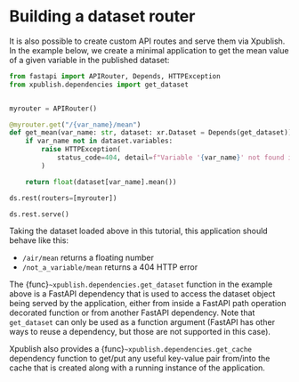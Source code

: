 # Building a dataset router

It is also possible to create custom API routes and serve them via Xpublish. In
the example below, we create a minimal application to get the mean value of a
given variable in the published dataset:

```python
from fastapi import APIRouter, Depends, HTTPException
from xpublish.dependencies import get_dataset


myrouter = APIRouter()

@myrouter.get("/{var_name}/mean")
def get_mean(var_name: str, dataset: xr.Dataset = Depends(get_dataset)):
    if var_name not in dataset.variables:
        raise HTTPException(
            status_code=404, detail=f"Variable '{var_name}' not found in dataset"
        )

    return float(dataset[var_name].mean())

ds.rest(routers=[myrouter])

ds.rest.serve()
```

Taking the dataset loaded above in this tutorial, this application should behave
like this:

- `/air/mean` returns a floating number
- `/not_a_variable/mean` returns a 404 HTTP error

The {func}`~xpublish.dependencies.get_dataset` function in the example above is
a FastAPI dependency that is used to access the dataset object being served by
the application, either from inside a FastAPI path operation decorated function
or from another FastAPI dependency. Note that `get_dataset` can only be used
as a function argument (FastAPI has other ways to reuse a dependency, but those
are not supported in this case).

Xpublish also provides a {func}`~xpublish.dependencies.get_cache` dependency
function to get/put any useful key-value pair from/into the cache that is
created along with a running instance of the application.
